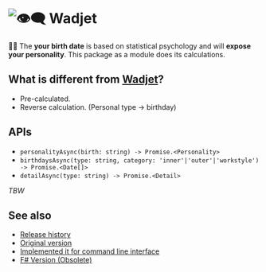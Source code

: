 # ![👁️‍🗨️ Wadjet](https://raw.githubusercontent.com/danmaq/wadjet-precalculated/images/wadjet.svg?sanitize=true)

🔮🎂 The __your birth date__ is based on statistical psychology and will __expose your personality__.
This package as a module does its calculations.

## What is different from [Wadjet](https://github.com/danmaq/wadjet)?

* Pre-calculated.
* Reverse calculation. (Personal type -> birthday)

## APIs

* `personalityAsync(birth: string) -> Promise.<Personality>`
* `birthdaysAsync(type: string, category: 'inner'|'outer'|'workstyle') -> Promise.<Date[]>`
* `detailAsync(type: string) -> Promise.<Detail>`

_TBW_

## See also

* [Release history](https://github.com/danmaq/wadjet-precalculated/releases)
* [Original version](https://github.com/danmaq/wadjet)
* [Implemented it for command line interface](https://github.com/danmaq/wadjet-cli)
* [F# Version (Obsolete)](https://github.com/danmaq/birth.fs)
